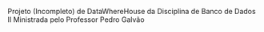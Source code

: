 Projeto (Incompleto) de DataWhereHouse da Disciplina de Banco de Dados II Ministrada pelo Professor Pedro Galvão
